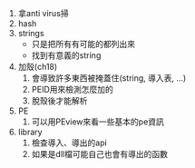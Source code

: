 1. 拿anti virus掃
2. hash
3. strings
	+ 只是把所有有可能的都列出來
	+ 找到有意義的string
4. 加殼(ch18)
	1. 會導致許多東西被掩蓋住(string, 導入表, ...)
	2. PEID用來檢測怎麼加的
	3. 脫殼後才能解析
6. PE
	1. 可以用PEview來看一些基本的pe資訊
7. library
	1. 檢查導入、導出的api
	2. 如果是dll檔可能自己也會有導出的函數